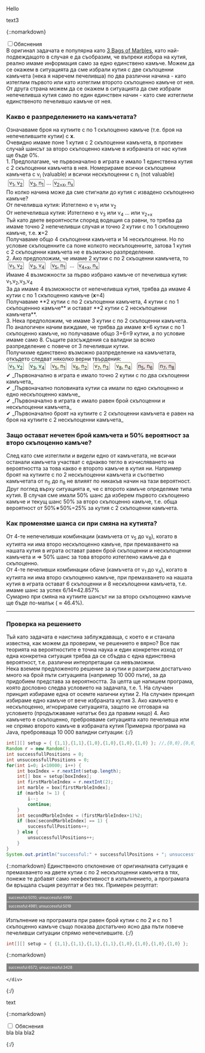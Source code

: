 Hello

<link rel="stylesheet" href="../techno.css?">

text3

{::nomarkdown}
<div>
	<input type="checkbox" class="switch-label" id=xxx><label class=explanationbutton for=xxx><span class="switchlabel">Обяснения</span></label>
	<div class="explanation">
В оригинал задачата е популярна като <a href="https://en.wikibooks.org/wiki/Puzzles/Statistical_puzzles/3_Bags_of_Marbles" target="_blank">3 Bags of Marbles</a>, като най-подвеждащото в случая е да съобразим, че въпреки избора на кутия, реално имаме информация само за едно единствено камъче. Можем да се окажем в ситуацията да сме избрали кутия с две скъпоценни камъчета (нека я наречем печеливша) по два различни начина - като изтеглим първото или като изтеглим второто скъпоценно камъче от нея. От друга страна можем да се окажем в ситуацията да сме избрали непечеливша кутия само по един единствен начин - като сме изтеглили единственото пeчелившо камъче от нея.
<h3>Какво е разпределението на камъчетата?</h3>
Означаваме броя на кутиите с по 1 скъпоценно камъче (т.е. броя на непечелившите кутии) с <b title="Брой кутии с едно скъпоценно камъче">x</b>.<br>
Очевидно имаме поне 1 кутия с 2 скъпоценни камъчета, в противен случай шансът за второ скъпоценно камъче в избраната от нас кутия ще бъде 0%.<br>
1. Предполагаме, че първоначално в играта е имало 1 единствена кутия с 2 скъпоценни камъчета в нея. 
Номерираме всички скъпоценни камъчета с v<sub>i</sub> (valuable) и всички нескъпoценни с n<sub>i</sub> (not valuable)<br> 
<style> 
.box {border-style: solid; border-width: 1px; border-radius: 4px 4px 0px 0px; border-color:grey; margin:5px 5px 5px 5px; padding: 0px 2px 1px 2px; background-color:#f7f7f7;white-space: nowrap; line-height: 150%;}
</style>
<span class="box">v<sub>1</sub>, v<sub>2</sub></span> 
<span class="box">v<sub>3</sub>, n<sub>1</sub></span>...<span class="box">v<sub>2+x</sub>, n<sub>x</sub></span>
<br>
По колко начина може да сме стигнали до кутия с извадено скъпоценно камъче?<br>
От печеливша кутия: Изтеглено е v<sub>1</sub> или v<sub>2</sub><br>
От непечеливша кутия:  Изтеглено е v<sub>3</sub> или v<sub>4</sub> ... или v<sub>2+x</sub><br>
Тъй като двете вероятности според водещия са равни, то трябва да имаме точно 2 непечеливши случая и точно 2 кутии с по 1 скъпоценно камъче, т.е. <b title="Брой кутии с едно скъпоценно камъче">x</b>=2<br>
Получаваме общо 4 скъпоценни камъчета и 14 нескъпоценни. Но по условие скъпоценните са поне колкото нескъпоценните, затова 1 кутия с 2 скъпоценни камъчета не е възможно разпределение.<br> 
2. Ако предположим, че имаме 2 кутии с по 2 скъоценни камъчета, то <br> 
<span class="box">v<sub>1</sub>, v<sub>2</sub></span> 
<span class="box">v<sub>3</sub>, v<sub>4</sub></span> 
<span class="box">v<sub>5</sub>, n<sub>1</sub></span> 
...
<span class="box">v<sub>4+x</sub>, n<sub>x</sub></span>
<br>
Имаме 4 възможности за първо избрано камъче от печеливша кутия: v<sub>1</sub>,v<sub>2</sub>,v<sub>3</sub>,v<sub>4</sub><br>
За да имаме 4 възможности от непечеливша кутия, трябва да имаме 4 кутии с по 1 скъпоценно камъче (<b title="Брой кутии с едно скъпоценно камъче">x</b>=4)<br>
Получаваме **2 кутии с по 2 скъпоценни камъчета, 4 кутии с по 1 скъпоценнно камъче** и остават **2 кутии с 2 нескъпоценни камъчета**.<br>
3. Нека предположим, че имаме 3 кутии с по 2 скъпоценни камъчета. <br>
По аналогичен начим виждаме, че трябва да имаме <b title="Брой кутии с едно скъпоценно камъче">x</b>=6 кутии с по 1 скъпоценно камъче, но получаваме общо 3+6=9 кутии, а по условие имаме само 8. Същите разсъждения са валидни за всяко разпределение с повече от 3 печеливши кутии.<br>
Получихме единствено възможно разпределение на камъчетата, откъдето следват няколко верни твърдения:<br>
<nobr><span class="box" style="background-color:#eafff1">v<sub>1</sub>, v<sub>2</sub></span> 
<span class="box" style="background-color:#eafff1">v<sub>3</sub>, v<sub>4</sub></span></nobr>
<nobr><span class="box" style="background-color:#ffffed">v<sub>5</sub>, n<sub>1</sub></span> 
<span class="box" style="background-color:#ffffed">v<sub>6</sub>, n<sub>2</sub></span> 
<span class="box" style="background-color:#ffffed">v<sub>7</sub>, n<sub>3</sub></span> 
<span class="box" style="background-color:#ffffed">v<sub>8</sub>, n<sub>4</sub></span></nobr>
<nobr><span class="box" style="background-color:#f2e6e6">n<sub>5</sub>, n<sub>6</sub></span>
<span class="box" style="background-color:#f2e6e6">n<sub>7</sub>, n<sub>8</sub></span></nobr><br>
✔ _Първоначално в играта е имало точно 2 кутии с по два скъпоценни камъчета_ <br>
✔ _Първоначално половината кутии са имали по едно скъпоценно и едно нескъпоценно камъче_ <br>
✔ _Първоначално в играта е имало равен брой скъпоценни и нескъпоценни камъчета_ <br>
✔ _Първоначално броят на кутиите с 2 скъпоценни камъчета е равен на броя на кутиите с 2 нескъпоценни камъчета_ <br>
<h3>Защо остават нечетен брой камъчета и 50% вероятност за второ скъпоценно камъче?</h3>
След като сме изтеглили и видели едно от камъчетата, не всички останали камъчета участват с еднакво тегло в изчисляването на вероятността за това какво е второто камъче в кутия ни. Например броят на кутиите с по 2 нескъпоценни камъчета и съответно камъчетата от n<sub>5</sub> до n<sub>8</sub> не влияят по никакъв начин на тази вероятност.<br>
Друг поглед върху ситуацията е, че с второто камъче определяме типа кутия. В случая сме имали 50% шанс да изберем първото скъпоценно камъче и текущ шанс 50% за второ скъпоценно камъче, т.е. обща вероятност от 50%∗50%=25% за кутия с 2 скъпоценни камъчета.
<h3>Как променяме шанса си при смяна на кутията?</h3>
От 4-те непечеливши комбинации (камъчета от v<sub>5</sub> до v<sub>8</sub>), когато в кутията ни има второ нескъпоценно камъче, при премахването на нашата кутия в играта остават равен брой скъпоценни и нескъпоценни камъчета и ⇒ 50% шанс за това второто изтеглено камъче да е скъпоценно.<br>
От 4-те печеливши комбинации обаче (камъчета от v<sub>1</sub> до v<sub>4</sub>), когато в кутията ни има второ скъпоценно камъче, при премахването на нашата кутия в играта остават 6 скъпоценни и 8 нескъпоценни камъчета, т.е. имаме шанс за успех 6/14≈42.857%<br> 
Сумарно при смяна на кутиите шансът ни за второ скъпоценно камъче ще бъде по-малък ( ≈ 46.4%).
<hr>
<h3>Проверка на решението</h3>
Тъй като задачата е наистина заблуждаваща, с което е и станала известна, как можем да проверим, че решението е вярно? Все пак теорията на вероятностите е точна наука и един конкретен изход от една конкретна ситуация трябва да се сбъдва с една единствена вероятност, т.е. различни интерпретации са невъзможни.<br>
Нека вземем предложеното решение за кутии и разиграем достатъчно много на брой пъти ситуацията (например 10 000 пъти), за да придобием представа за вероятността. За целта ще напишем програма, която дословно следва условието на задачата, т.е.
1. На случаен принцип избираме една от осемте налични кутии
2. На случаен принцип избираме едно камъче от вече избраната кутия
3. Ако камъчето е нескъпоценно, игнорираме ситуацията, защото не отговаря на условието (продължаваме нататък без да правим нищо)
4. Ако камъчето е скъпоценно, преброяваме ситуацията като печеливша или не спрямо второто камъче в избраната кутия
Примерна програма на Java, преброяваща 10 000 валидни ситуации:
{:/}

```java
int[][] setup = { {1,1},{1,1},{1,0},{1,0},{1,0},{1,0} }; //,{0,0},{0,0}
Random r = new Random();
int successfullPositions = 0;
int unsuccessfullPositions = 0;
for(int i=0; i<10000; i++) {
	int boxIndex = r.nextInt(setup.length);
	int[] box = setup[boxIndex];
	int firstMarbleIndex = r.nextInt(2); 
	int marble = box[firstMarbleIndex];
	if (marble != 1) {
		i--;
		continue;
	}
	int secondMarbleIndex = (firstMarbleIndex+1)%2;
	if (box[secondMarbleIndex] == 1) {
		successfullPositions++;
	} else {
		unsuccessfullPositions++;
	}
}
System.out.println("successful:" + successfullPositions + "; unsuccessful:" + unsuccessfullPositions);
```

{::nomarkdown}
Единственото отклонение от оригиналната ситуация е премахването на двете кутии с по 2 нескъпоценни камъчета в тях, понеже те добавят само неефективност в изпълнението, а програмата би връщала същия резултат и без тях. Примерен резултат:
<div style=" background: grey;border: 1px solid #ccc; color: white; display: block;padding: 5px;width: 100%;font-size: 70%;">successful:5010; unsuccessful:4990</div>
<div style=" background: grey;border: 1px solid #ccc; color: white; display: block;padding: 5px;width: 100%;font-size: 70%;">successful:4981; unsuccessful:5019</div>
<br>
Изпълнение на програмата при равен брой кутии с по 2 и с по 1 скъпоценно камъче също показва достатъчно ясно два пъти повече печеливши ситуации спрямо непечелившите.
{:/}

```java
int[][] setup = { {1,1},{1,1},{1,1},{1,1},{1,0},{1,0},{1,0},{1,0} }; 
```

{::nomarkdown}
<div style=" background: grey;border: 1px solid #ccc; color: white; display: block;padding: 5px;width: 100%;font-size: 70%;">successful:6572; unsuccessful:3428</div>		
			
		
	</div> 
</div>
{:/}

text

{::nomarkdown}

<div> 
<input type="checkbox" class="switch-label" id=xxx2>
	 <label class=explanationbutton for=xxx2><span class="switch-label">Обяснения</span></label>
	 <div class="explanation">
			bla bla bla2
	 </div> 
 </div>
 
{:/}


